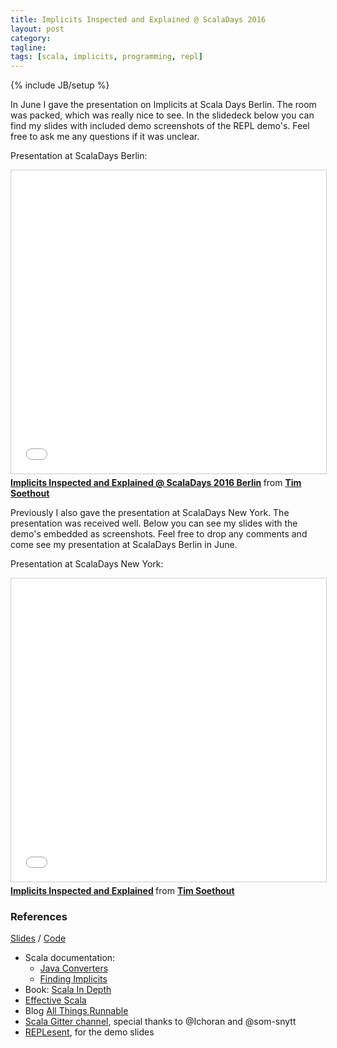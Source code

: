 ```yaml
---
title: Implicits Inspected and Explained @ ScalaDays 2016
layout: post
category:
tagline:
tags: [scala, implicits, programming, repl]
---
```

{% include JB/setup %}

In June I gave the presentation on Implicits at Scala Days Berlin. The room was packed, which was really nice to see. In the slidedeck below you can find my slides with included demo screenshots of the REPL demo's.
Feel free to ask me any questions if it was unclear.

Presentation at ScalaDays Berlin:

<iframe src="//www.slideshare.net/slideshow/embed_code/key/lwOwnjRbNlamT5" width="595" height="485" frameborder="0" marginwidth="0" marginheight="0" scrolling="no" style="border:1px solid #CCC; border-width:1px; margin-bottom:5px; max-width: 100%;" allowfullscreen> </iframe> <div style="margin-bottom:5px"> <strong> <a href="//www.slideshare.net/TimSoethout/implicits-inspected-and-explained-scaladays-2016-berlin" title="Implicits Inspected and Explained @ ScalaDays 2016 Berlin" target="_blank">Implicits Inspected and Explained @ ScalaDays 2016 Berlin</a> </strong> from <strong><a href="//www.slideshare.net/TimSoethout" target="_blank">Tim Soethout</a></strong> </div>

Previously I also gave the presentation at ScalaDays New York. The presentation was received well.
Below you can see my slides with the demo's embedded as screenshots.
Feel free to drop any comments and come see my presentation at ScalaDays Berlin in June.

Presentation at ScalaDays New York:

<iframe src="//www.slideshare.net/slideshow/embed_code/key/DVM8IT83VteCGq" width="595" height="485" frameborder="0" marginwidth="0" marginheight="0" scrolling="no" style="border:1px solid #CCC; border-width:1px; margin-bottom:5px; max-width: 100%;" allowfullscreen> </iframe> <div style="margin-bottom:5px"> <strong> <a href="//www.slideshare.net/TimSoethout/implicits-inspected-and-explained" title="Implicits Inspected and Explained" target="_blank">Implicits Inspected and Explained</a> </strong> from <strong><a href="//www.slideshare.net/TimSoethout" target="_blank">Tim Soethout</a></strong> </div>

### References

[Slides](http://blog.timmybankers.nl/implicits-inspected-and-explained-slides)
/
[Code](https://github.com/TimSoethout/implicits-inspected-and-explained-slides/tree/gh-pages/code)

- Scala documentation:
  + [Java Converters](http://docs.scala-lang.org/overviews/collections/conversions-between-java-and-scala-collections.html)
  + [Finding Implicits](http://docs.scala-lang.org/tutorials/FAQ/finding-implicits.html)
- Book: [Scala In Depth](https://www.manning.com/books/scala-in-depth)
- [Effective Scala](http://twitter.github.io/effectivescala/)
- Blog [All Things Runnable](http://lalitpant.blogspot.nl/2008/08/scala-implicits-dose-of-magic-part-1.html)
- [Scala Gitter channel](https://gitter.im/scala/scala), special thanks to @Ichoran and @som-snytt
- [REPLesent](https://github.com/marconilanna/REPLesent), for the demo slides
